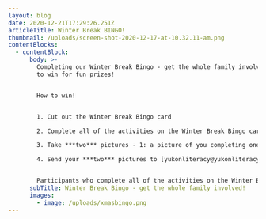 ```yaml
---
layout: blog
date: 2020-12-21T17:29:26.251Z
articleTitle: Winter Break BINGO!
thumbnail: /uploads/screen-shot-2020-12-17-at-10.32.11-am.png
contentBlocks:
  - contentBlock:
      body: >-
        Completing our Winter Break Bingo - get the whole family involved! Enter
        to win for fun prizes!


        How to win!


        1. Cut out the Winter Break Bingo card

        2. Complete all of the activities on the Winter Break Bingo card (some may require a bit of creativity!)

        3. Take ***two*** pictures - 1: a picture of you completing one of the activities. 2: a picture of your completed Winter Break Bingo card.

        4. Send your ***two*** pictures to [yukonliteracy@yukonliteracy.com](mailto:yukonliteracy@yukonliteracy.com) with your name(s) and phone number, or drop your completed Winter Break Bingo card and picture in our mailbox at suite 207-100 Main Street by **Monday, January 6th, 2021.**


        Participants who complete all of the activities on the Winter Break Bingo card will be entered into a holiday draw! We will be picking two lucky winners on **January 8th, 2021**. Have fun!
      subTitle: Winter Break Bingo - get the whole family involved!
      images:
        - image: /uploads/xmasbingo.png
---
```

